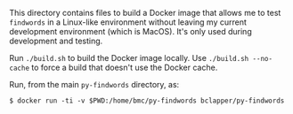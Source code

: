 This directory contains files to build a Docker image that allows me to
test `findwords` in a Linux-like environment without leaving my current
development environment (which is MacOS). It's only used during development
and testing.

Run `./build.sh` to build the Docker image locally. Use `./build.sh --no-cache`
to force a build that doesn't use the Docker cache.

Run, from the main `py-findwords` directory, as:

```shell
$ docker run -ti -v $PWD:/home/bmc/py-findwords bclapper/py-findwords
```
